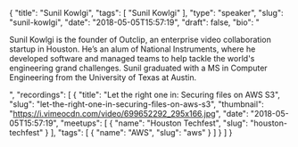 {
  "title": "Sunil Kowlgi",
  "tags": [
    "Sunil Kowlgi"
  ],
  "type": "speaker",
  "slug": "sunil-kowlgi",
  "date": "2018-05-05T15:57:19",
  "draft": false,
  "bio": "<p>Sunil Kowlgi is the founder of Outclip, an enterprise video collaboration startup in Houston. He’s an alum of National Instruments, where he developed software and managed teams to help tackle the world's engineering grand challenges. Sunil graduated with a MS in Computer Engineering from the University of Texas at Austin.</p>",
  "recordings": [
    {
      "title": "Let the right one in: Securing files on AWS S3",
      "slug": "let-the-right-one-in-securing-files-on-aws-s3",
      "thumbnail": "https://i.vimeocdn.com/video/699652292_295x166.jpg",
      "date": "2018-05-05T15:57:19",
      "meetups": [
        {
          "name": "Houston Techfest",
          "slug": "houston-techfest"
        }
      ],
      "tags": [
        {
          "name": "AWS",
          "slug": "aws"
        }
      ]
    }
  ]
}